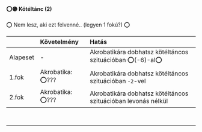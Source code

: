 #### ⭕🟣 Kötéltánc (2)

⭕ Nem lesz, aki ezt felvenné.. (legyen 1 fokú?) ⭕

| |  Követelmény | Hatás  |
| :----------- | :----------- | :----------- |
| Alapeset| - | Akrobatikára dobhatsz kötéltáncos szituációban ⭕(-6)-al⭕ |
| 1.fok | Akrobatika: ⭕??? | Akrobatikára dobhatsz kötéltáncos szituációban `-2`-vel |
| 2.fok | Akrobatika: ⭕??? | Akrobatikára dobhatsz kötéltáncos szituációban levonás nélkül |

<br />

---
